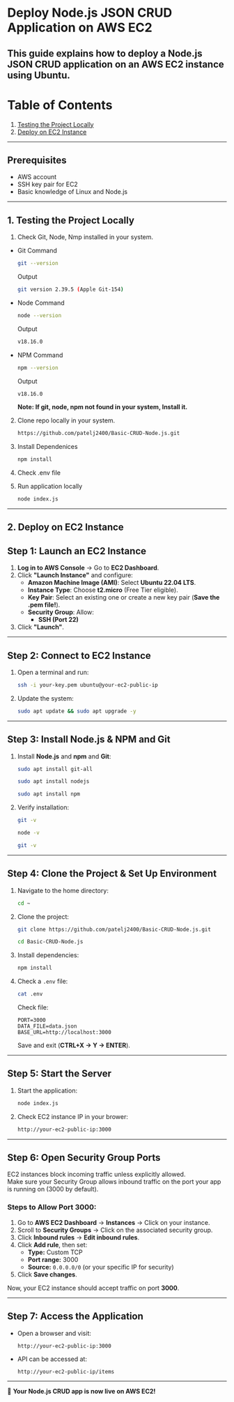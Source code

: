 # Deploy Node.js JSON CRUD Application on AWS EC2

This guide explains how to deploy a Node.js JSON CRUD application on an **AWS EC2 instance** using Ubuntu.
---
# Table of Contents  

1. [Testing the Project Locally](#testing-the-project-locally)  
2. [Deploy on EC2 Instance](#deploy-on-ec2-instance)  
---

## **Prerequisites**

- AWS account
- SSH key pair for EC2
- Basic knowledge of Linux and Node.js

---
## 1. Testing the Project Locally  


1. Check Git, Node, Nmp installed in your system.

- Git Command
    ```sh
    git --version
    ```
    Output
    ```sh
    git version 2.39.5 (Apple Git-154)
    ```
- Node Command
    ```sh
    node --version
    ```
    Output
    ```sh
    v18.16.0
    ```
- NPM Command
    ```sh
    npm --version
    ```
    Output
    ```sh
    v18.16.0
    ```

    **Note: If git, node, npm not found in your system, Install it.**

2. Clone repo locally in your system.
    ```sh
    https://github.com/patelj2400/Basic-CRUD-Node.js.git

3. Install Dependenices
    ```sh
    npm install

4. Check .env file 

5. Run application locally

    ```sh
    node index.js

---
## 2. Deploy on EC2 Instance  


## **Step 1: Launch an EC2 Instance**
1. **Log in to AWS Console** → Go to **EC2 Dashboard**.
2. Click **"Launch Instance"** and configure:
   - **Amazon Machine Image (AMI)**: Select **Ubuntu 22.04 LTS**.
   - **Instance Type**: Choose **t2.micro** (Free Tier eligible).
   - **Key Pair**: Select an existing one or create a new key pair (**Save the .pem file!**).
   - **Security Group**: Allow:
     - **SSH (Port 22)**
3. Click **"Launch"**.

---

## **Step 2: Connect to EC2 Instance**
1. Open a terminal and run:
   ```sh
   ssh -i your-key.pem ubuntu@your-ec2-public-ip
   ```
2. Update the system:
   ```sh
   sudo apt update && sudo apt upgrade -y
   ```

---

## **Step 3: Install Node.js & NPM and Git**
1. Install **Node.js** and **npm** and **Git**:
   ```sh
   sudo apt install git-all
    ```
   ```sh
   sudo apt install nodejs
   ```
    ```sh
   sudo apt install npm
   ```
2. Verify installation:
   ```sh
   git -v
    ```
   ```sh
   node -v
    ```
   ```sh
   git -v
    ```   


---

## **Step 4: Clone the Project & Set Up Environment**
1. Navigate to the home directory:
   ```sh
   cd ~
   ```
2. Clone the project:
   ```sh
   git clone https://github.com/patelj2400/Basic-CRUD-Node.js.git
   ```
   ```sh
   cd Basic-CRUD-Node.js
   ```
3. Install dependencies:
   ```sh
   npm install
   ```
4. Check a `.env` file:
   ```sh
   cat .env
   ```
   Check file:
   ```env
   PORT=3000
   DATA_FILE=data.json
   BASE_URL=http://localhost:3000
   ```
   Save and exit (**CTRL+X → Y → ENTER**).

---

## **Step 5: Start the Server**
1. Start the application:
   ```sh
   node index.js
   ```
2. Check EC2 instance IP in your brower:
   ```sh
   http://your-ec2-public-ip:3000
   ```
---

## **Step 6: Open Security Group Ports**

EC2 instances block incoming traffic unless explicitly allowed.  
Make sure your Security Group allows inbound traffic on the port your app is running on (3000 by default).

### Steps to Allow Port 3000:
1. Go to **AWS EC2 Dashboard** → **Instances** → Click on your instance.
2. Scroll to **Security Groups** → Click on the associated security group.
3. Click **Inbound rules** → **Edit inbound rules**.
4. Click **Add rule**, then set:
   - **Type:** Custom TCP  
   - **Port range:** 3000  
   - **Source:** `0.0.0.0/0` (or your specific IP for security)  
5. Click **Save changes**.

Now, your EC2 instance should accept traffic on port **3000**.


---

## **Step 7: Access the Application**
- Open a browser and visit:
  ```
  http://your-ec2-public-ip:3000
  ```
- API can be accessed at:
  ```
  http://your-ec2-public-ip/items
  ```

---

🚀 **Your Node.js CRUD app is now live on AWS EC2!**
